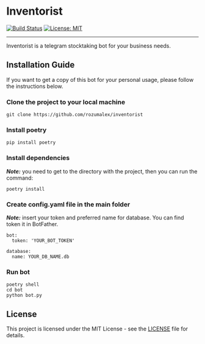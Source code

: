 # Inventorist

[![Build Status](https://travis-ci.org/rozumalex/inventorist.svg?branch=master)](https://travis-ci.org/github/rozumalex/inventorist)
[![License: MIT](https://img.shields.io/badge/License-MIT-blue.svg)](https://github.com/rozumalex/inventorist/blob/master/LICENSE)

---

Inventorist is a telegram stocktaking bot for your business needs.

## Installation Guide


If you want to get a copy of this bot for your personal usage,
please follow the instructions below.


### Clone the project to your local machine

```
git clone https://github.com/rozumalex/inventorist
```

### Install poetry

```
pip install poetry
```

### Install dependencies

***Note:*** you need to get to the directory with the project,
then you can run the command: 

```
poetry install
```

### Create config.yaml file in the main folder

***Note:*** insert your token and preferred name for database.
You can find token it in BotFather.

```
bot:
  token: 'YOUR_BOT_TOKEN'

database:
  name: YOUR_DB_NAME.db
```

### Run bot

```
poetry shell
cd bot
python bot.py
```

## License

This project is licensed under the MIT License - see the [LICENSE](https://github.com/rozumalex/inventorist/blob/master/LICENSE) file for details.

